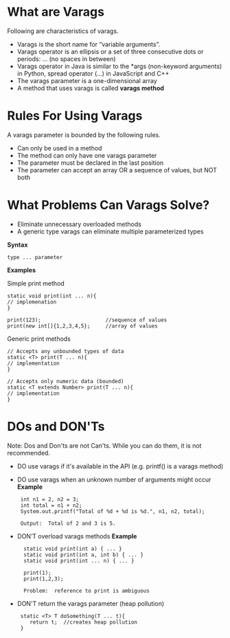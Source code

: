 
# What are Varags
Following are characteristics of varags.
 - Varags is the short name for “variable arguments”.
 - Varags operator is an ellipsis or a set of three consecutive dots or periods:  … (no
   spaces in between) 
 - Varags operator in Java is similar to the *args
   (non-keyword arguments) in Python, spread operator (...) in
   JavaScript and C++ 
 - The varags parameter is a one-dimensional array
 - A method that uses varags is called **varags method**
 
# Rules For Using Varags
A varags parameter is bounded by the following rules.
-   Can only be used in a method
-   The method can only have one varags parameter
-   The parameter must be declared in the last position
-   The parameter can accept an array OR a sequence of values, but NOT both

# What Problems Can Varags Solve?
-   Eliminate unnecessary overloaded methods    
-   A generic type varags can eliminate multiple parameterized types

**Syntax**

    type ... parameter
**Examples**

Simple print method

    static void print(int ... n){
    // implemenation
    }
    
    print(123);						//sequence of values
    print(new int[]{1,2,3,4,5};		//array of values
    
Generic print methods

    // Accepts any unbounded types of data
    static <T> print(T ... n){
    // implementation
    }
    
    // Accepts only numeric data (bounded)
    static <T extends Number> print(T ... n){
    // implementation
    }

# DOs and DON'Ts
Note:  Dos and Don'ts are not Can'ts.  While you can do them, it is not recommended.
 - DO use varags if it's available in the API (e.g. printf() is a varags
   method) 
 - DO use varags when an unknown number of arguments might occur
**Example**

	    int n1 = 2, n2 = 3;
        int total = n1 + n2;
        System.out.printf("Total of %d + %d is %d.", n1, n2, total);
        
        Output:  Total of 2 and 3 is 5.

- DON’T overload varags methods
**Example**

	    static void print(int a) { ... }
	    static void print(int a, int b) { ... }
	    static void print(int ... n) { ... }
	    
		print(1);
		print(1,2,3);
		
	    Problem:  reference to print is ambiguous
- DON'T return the varags parameter (heap pollution)

	   static <T> T doSomething(T ... t){
          return t;  //creates heap pollution
       }
